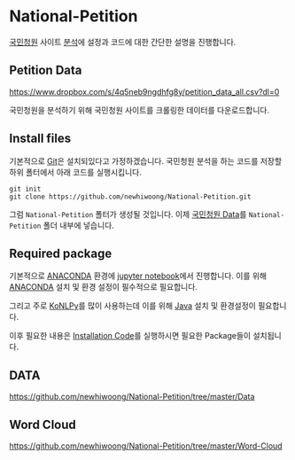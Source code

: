 # National-Petition
[국민청원](https://www1.president.go.kr/petitions) 사이트 [분석](https://github.com/newhiwoong/National-Petition)에 설정과 코드에 대한 간단한 설명을 진행합니다.

## Petition Data
https://www.dropbox.com/s/4q5neb9ngdhfg8y/petition_data_all.csv?dl=0

국민청원을 분석하기 위해 국민청원 사이트를 크롤링한 데이터를 다운로드합니다.

## Install files
 기본적으로 [Git](https://git-scm.com/)은 설치되있다고 가정하겠습니다. 국민청원 분석을 하는 코드를 저장할 하위 폴터에서 아래 코드를 실행시킵니다.

```
git init
git clone https://github.com/newhiwoong/National-Petition.git
```

 그럼 `National-Petition` 폴터가 생성될 것입니다. 이제 [국민청원 Data](https://www.dropbox.com/s/4q5neb9ngdhfg8y/petition_data_all.csv?dl=0)를 `National-Petition` 폴더 내부에 넣습니다.

## Required package
기본적으로 [ANACONDA](https://www.anaconda.com/download/) 환경에 [jupyter notebook](https://jupyter.org/)에서 진행합니다. 이를 위해 [ANACONDA](https://www.anaconda.com/download/) 설치 및 환경 설정이 필수적으로 필요합니다.

그리고 주로 [KoNLPy](http://konlpy.org/en/latest/)를 많이 사용하는데 이를 위해 [Java](https://www.java.com/ko/download/) 설치 및 환경설정이 필요합니다. 

이후 필요한 내용은 [Installation Code]()를 실행하시면 필요한 Package들이 설치됩니다.

## DATA

https://github.com/newhiwoong/National-Petition/tree/master/Data

## Word Cloud

https://github.com/newhiwoong/National-Petition/tree/master/Word-Cloud

